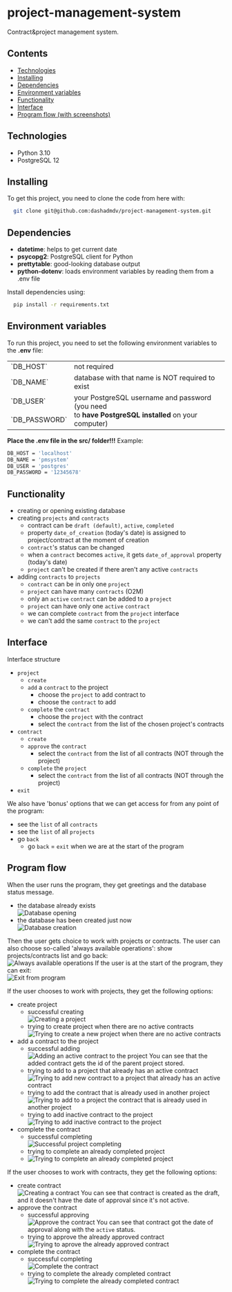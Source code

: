 # project-management-system
Contract&amp;project management system.

## Contents

* [Technologies](#technologies) 
* [Installing](#installing)
* [Dependencies](#dependencies)
* [Environment variables](#environment-variables)
* [Functionality](#functionality) 
* [Interface](#interface)
* [Program flow (with screenshots)](#program-flow)

## Technologies

* Python 3.10
* PostgreSQL 12

## Installing

To get this project, you need to clone the code from here with:
```bash
  git clone git@github.com:dashadmdv/project-management-system.git
```

## Dependencies

- **datetime**: helps to get current date
- **psycopg2**: PostgreSQL client for Python
- **prettytable**: good-looking database output
- **python-dotenv**: loads environment variables by reading them from a .env file

Install dependencies using:

```bash
  pip install -r requirements.txt
```

## Environment variables

To run this project, you need to set the following environment variables to the **.env** file:

<table>
    <tbody>
        <tr>
            <td>`DB_HOST`</td>
            <td>not required</td>
        </tr>
        <tr>
            <td>`DB_NAME`</td>
            <td>database with that  name is NOT required to exist</td>
        </tr>
        <tr>
            <td>`DB_USER`</td>
            <td rowspan=2>your PostgreSQL username and password (you need <br>to <b>have PostgreSQL installed</b> on your computer)</td>
        </tr>
        <tr>
            <td>`DB_PASSWORD`</td>
        </tr>
    </tbody>
</table>

<b>Place the .env file in the src/ folder!!!</b> Example:
```bash
DB_HOST = 'localhost'
DB_NAME = 'pmsystem'
DB_USER = 'postgres'
DB_PASSWORD = '12345678'
```

## Functionality


* creating or opening existing database
* creating `projects` and `contracts`
  * contract can be `draft (default)`, `active`, `completed`
  * property `date_of_creation` (today's date) is assigned to project/contract at the moment of creation
  * `contract`'s status can be changed
  * when a `contract` becomes `active`, it gets `date_of_approval` property (today's date)
  * `project` can't be created if there aren't any active `contracts`
* adding `contracts` to `projects`
  * `contract` can be in only one `project`
  * `project` can have many `contracts` (O2M)
  * only an `active` `contract` can be added to a `project`
  * `project` can have only one `active` `contract`
  * we can complete `contract` from the `project` interface
  * we can't add the same `contract` to the `project`

## Interface

Interface structure
* `project`
  * `create` 
  * `add` a `contract` to the project
    * choose the `project` to add contract to
    * choose the `contract` to add
  * `complete` the `contract`
    * choose the `project` with the contract
    * select the `contract` from the list of the chosen project's contracts 
* `contract`
  * `create`
  * `approve` the `contract`
    * select the `contract` from the list of all contracts (NOT through the project)
  * `complete` the `project`
    * select the `contract` from the list of all contracts (NOT through the project)
* `exit`

We also have 'bonus' options that we can get access for from any point of the program:
* see the `list` of all `contracts`
* see the `list` of all `projects`
* go `back`
  * go `back` = `exit` when we are at the start of the program

## Program flow

When the user runs the program, they get greetings and the database status message.
* the database already exists<br>
![Database opening](https://github.com/dashadmdv/project-management-system/assets/69718734/55a679e3-3585-48c3-b01d-88775addb626)
* the database has been created just now<br>
![Database creation](https://github.com/dashadmdv/project-management-system/assets/69718734/aa93a793-6bad-4782-a1c3-5737fa7ddb32)

Then the user gets choice to work with projects or contracts. The user can also choose so-called 'always available operations': show projects/contracts list and go back:<br>
![Always available operations](https://github.com/dashadmdv/project-management-system/assets/69718734/0c6d8f77-dc9d-46b1-8098-99f44cd69508)
If the user is at the start of the program, they can exit:<br>
![Exit from program](https://github.com/dashadmdv/project-management-system/assets/69718734/d68cbd34-f261-4eb3-b1ee-e7c0b9749f48)

If the user chooses to work with projects, they get the following options:
* create project
  * successful creating<br>
  ![Creating a project](https://github.com/dashadmdv/project-management-system/assets/69718734/e11405a2-6612-4f32-884e-7998c92d9263)
  * trying to create project when there are no active contracts
  ![Trying to create a new project when there are no active contracts](https://github.com/dashadmdv/project-management-system/assets/69718734/0151ad9c-fcbb-4e21-8a01-375687b0cf0e)
* add a contract to the project
  * successful adding<br>
  ![Adding an active contract to the project](https://github.com/dashadmdv/project-management-system/assets/69718734/426067a4-97b4-44ca-8eed-930bc5848213)
  You can see that the added contract gets the id of the parent project stored.
  * trying to add to a project that already has an active contract<br>
  ![Trying to add new contract to a project that already has an active contract](https://github.com/dashadmdv/project-management-system/assets/69718734/d476e8a5-3874-43c6-95cb-d8edbc0d226c)
  * trying to add the contract that is already used in another project<br>
  ![Trying to add to a project the contract that is already used in another project](https://github.com/dashadmdv/project-management-system/assets/69718734/6d49f48e-ee12-4d54-978e-3d5a1f38cb7c)
  * trying to add inactive contract to the project<br>
  ![Trying to add inactive contract to the project](https://github.com/dashadmdv/project-management-system/assets/69718734/075d5fab-d6a3-4710-bcc7-9d877173802e)
* complete the contract
  * successful completing<br>
  ![Successful project completing](https://github.com/dashadmdv/project-management-system/assets/69718734/9fa69c82-f9aa-4397-acf0-374141f2d1ff)
  * trying to complete an already completed project<br>
  * ![Trying to complete an already completed project](https://github.com/dashadmdv/project-management-system/assets/69718734/eb29203b-fb9b-40db-886c-0e3e5b410632)

If the user chooses to work with contracts, they get the following options:
* create contract<br>
![Creating a contract](https://github.com/dashadmdv/project-management-system/assets/69718734/0a25ecd2-f3aa-4348-8bcf-096aa9407946)
You can see that contract is created as the draft, and it doesn't have the date of approval since it's not active.
* approve the contract
  * successful approving<br>
  ![Approve the contract](https://github.com/dashadmdv/project-management-system/assets/69718734/87d587cd-8930-4abe-b545-cb592036ad8a)
  You can see that contract got the date of approval along with the `active` status.
  * trying to approve the already approved contract<br>
  ![Trying to aprove the already approved contract](https://github.com/dashadmdv/project-management-system/assets/69718734/8f4e00c6-772a-47cd-80af-26a6f84c67f9)
* complete the contract
  * successful completing<br>
  ![Complete the contract](https://github.com/dashadmdv/project-management-system/assets/69718734/cc872586-c662-456e-a526-43d827852956)
  * trying to complete the already completed contract<br>
  ![Trying to complete the already completed contract](https://github.com/dashadmdv/project-management-system/assets/69718734/f43d81b7-3957-4b6d-8a28-6c050d3b9264)
